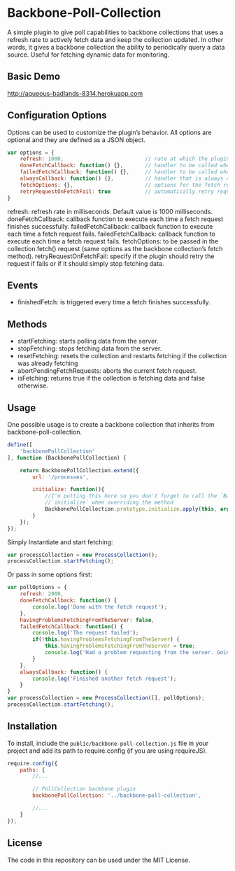 Backbone-Poll-Collection
==============

A simple plugin to give poll capabilities to backbone collections that uses a refresh rate to actively fetch data and keep the collection updated. In other words, it gives a backbone collection the ability to periodically query a data source.
Useful for fetching dynamic data for monitoring.

## Basic Demo

http://aqueous-badlands-8314.herokuapp.com

## Configuration Options

Options can be used to customize the plugin’s behavior. All options are optional and they are defined as a JSON object.

```javascript
var options = {
    refresh: 1000,                          // rate at which the plugin fetches data
    doneFetchCallback: function() {},       // handler to be called when the Deferred object is resolved
    failedFetchCallback: function() {},     // handler to be called when the Deferred object is rejected
    alwaysCallback: function() {},          // handler that is always called when the fetch request finishes
    fetchOptions: {},                       // options for the fetch request
    retryRequestOnFetchFail: true           // automatically retry request on fetch failure
}
```

refresh: refresh rate in milliseconds. Default value is 1000 milliseconds.
doneFetchCallback: callback function to execute each time a fetch request finishes successfully.
failedFetchCallback: callback function to execute each time a fetch request fails.
failedFetchCallback: callback function to execute each time a fetch request fails.
fetchOptions: to be passed in the collection.fetch() request (same options as the backbone collection’s fetch method).
retryRequestOnFetchFail: specify if the plugin should retry the request if fails or if it should simply stop fetching data.

## Events

* finishedFetch: is triggered every time a fetch finishes successfully.

## Methods

* startFetching: starts polling data from the server.
* stopFetching: stops fetching data from the server.
* resetFetching: resets the collection and restarts fetching if the collection was already fetching
* abortPendingFetchRequests: aborts the current fetch request.
* isFetching: returns true if the collection is fetching data and false otherwise.

## Usage

One possible usage is to create a backbone collection that inherits from backbone-poll-collection.

```javascript
define([
    'backbonePollCollection'
], function (BackbonePollCollection) {

    return BackbonePollCollection.extend({
        url: '/processes',

        initialize: function(){
            //I'm putting this here so you don't forget to call the `BackbonePollCollection`
            //`initialize` when overriding the method
            BackbonePollCollection.prototype.initialize.apply(this, arguments);
        }
    });
});
```

Simply Instantiate and start fetching:

```javascript
var processCollection = new ProcessCollection();
processCollection.startFetching();
```

Or pass in some options first:

```javascript
var pollOptions = {
    refresh: 2000,
    doneFetchCallback: function() {
        console.log('Done with the fetch request');
    },
    havingProblemsFetchingFromTheServer: false,
    failedFetchCallback: function() {
        console.log('The request failed');
        if(!this.havingProblemsFetchingFromTheServer) {
            this.havingProblemsFetchingFromTheServer = true;
            console.log('Had a problem requesting from the server. Going to keep trying.')
        }
    },
    alwaysCallback: function() {
        console.log('Finished another fetch request');
    }
}
var processCollection = new ProcessCollection([], pollOptions);
processCollection.startFetching();
```

## Installation

To install, include the `public/backbone-poll-collection.js` file in your project and add its path to require.config (if you are using requireJS).

```javascript
require.config({
    paths: {
        //...

        // PollCollection backbone plugin
        backbonePollCollection: '../backbone-poll-collection',

        //...
    }
});
```

## License

The code in this repository can be used under the MIT License.